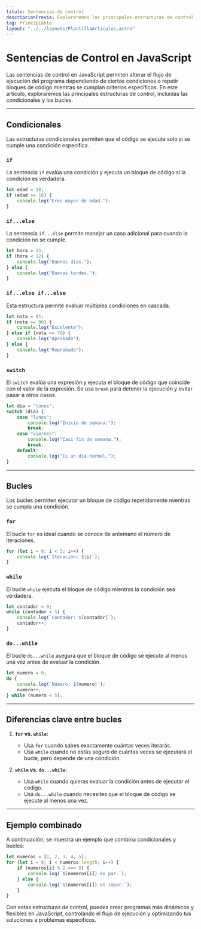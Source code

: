 ```yaml
---
titulo: Sentencias de control 
descripcionPrevia: Exploraremos las principales estructuras de control, incluidas las condicionales y los bucles.
tag: Principiante
layout: "../../layouts/PlantillaArticulos.astro"
---
```

# Sentencias de Control en JavaScript

Las sentencias de control en JavaScript permiten alterar el flujo de ejecución del programa dependiendo de ciertas condiciones o repetir bloques de código mientras se cumplan criterios específicos. En este artículo, exploraremos las principales estructuras de control, incluidas las condicionales y los bucles.

---

## Condicionales
Las estructuras condicionales permiten que el código se ejecute solo si se cumple una condición específica.

### `if`
La sentencia `if` evalúa una condición y ejecuta un bloque de código si la condición es verdadera.

```javascript
let edad = 18;
if (edad >= 18) {
    console.log("Eres mayor de edad.");
}
```

### `if...else`
La sentencia `if...else` permite manejar un caso adicional para cuando la condición no se cumple.

```javascript
let hora = 15;
if (hora < 12) {
    console.log("Buenos días.");
} else {
    console.log("Buenas tardes.");
}
```

### `if...else if...else`
Esta estructura permite evaluar múltiples condiciones en cascada.

```javascript
let nota = 85;
if (nota >= 90) {
    console.log("Excelente");
} else if (nota >= 70) {
    console.log("Aprobado");
} else {
    console.log("Reprobado");
}
```

### `switch`
El `switch` evalúa una expresión y ejecuta el bloque de código que coincide con el valor de la expresión. Se usa `break` para detener la ejecución y evitar pasar a otros casos.

```javascript
let dia = "lunes";
switch (dia) {
    case "lunes":
        console.log("Inicio de semana.");
        break;
    case "viernes":
        console.log("Casi fin de semana.");
        break;
    default:
        console.log("Es un día normal.");
}
```

---

## Bucles
Los bucles permiten ejecutar un bloque de código repetidamente mientras se cumpla una condición.

### `for`
El bucle `for` es ideal cuando se conoce de antemano el número de iteraciones.

```javascript
for (let i = 0; i < 5; i++) {
    console.log(`Iteración: ${i}`);
}
```

### `while`
El bucle `while` ejecuta el bloque de código mientras la condición sea verdadera.

```javascript
let contador = 0;
while (contador < 5) {
    console.log(`Contador: ${contador}`);
    contador++;
}
```

### `do...while`
El bucle `do...while` asegura que el bloque de código se ejecute al menos una vez antes de evaluar la condición.

```javascript
let numero = 0;
do {
    console.log(`Número: ${numero}`);
    numero++;
} while (numero < 5);
```

---

## Diferencias clave entre bucles

1. **`for` vs. `while`**:
   - Usa `for` cuando sabes exactamente cuántas veces iterarás.
   - Usa `while` cuando no estás seguro de cuántas veces se ejecutará el bucle, pero depende de una condición.

2. **`while` vs. `do...while`**:
   - Usa `while` cuando quieras evaluar la condición antes de ejecutar el código.
   - Usa `do...while` cuando necesites que el bloque de código se ejecute al menos una vez.

---

## Ejemplo combinado
A continuación, se muestra un ejemplo que combina condicionales y bucles:

```javascript
let numeros = [1, 2, 3, 4, 5];
for (let i = 0; i < numeros.length; i++) {
    if (numeros[i] % 2 === 0) {
        console.log(`${numeros[i]} es par.`);
    } else {
        console.log(`${numeros[i]} es impar.`);
    }
}
```

Con estas estructuras de control, puedes crear programas más dinámicos y flexibles en JavaScript, controlando el flujo de ejecución y optimizando tus soluciones a problemas específicos.

